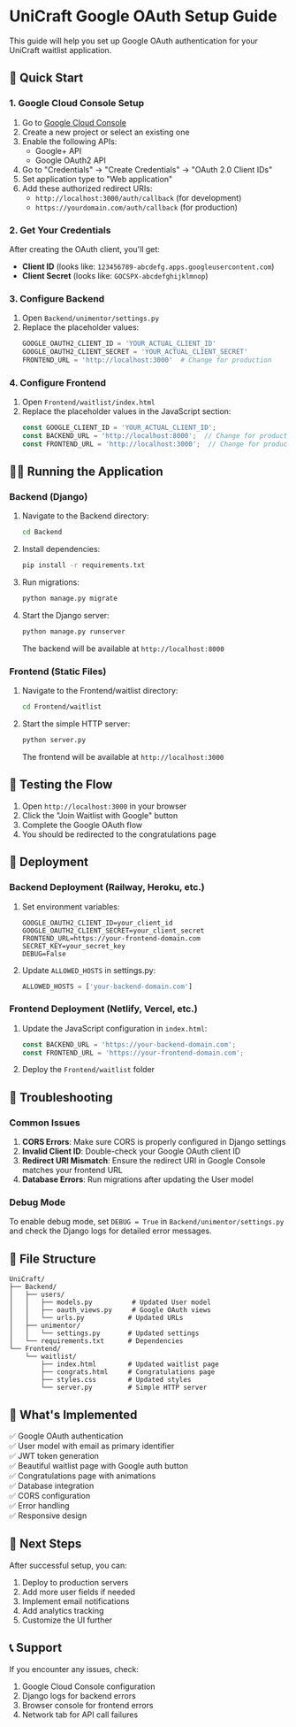# UniCraft Google OAuth Setup Guide

This guide will help you set up Google OAuth authentication for your UniCraft waitlist application.

## 🚀 Quick Start

### 1. Google Cloud Console Setup

1. Go to [Google Cloud Console](https://console.cloud.google.com/)
2. Create a new project or select an existing one
3. Enable the following APIs:
   - Google+ API
   - Google OAuth2 API
4. Go to "Credentials" → "Create Credentials" → "OAuth 2.0 Client IDs"
5. Set application type to "Web application"
6. Add these authorized redirect URIs:
   - `http://localhost:3000/auth/callback` (for development)
   - `https://yourdomain.com/auth/callback` (for production)

### 2. Get Your Credentials

After creating the OAuth client, you'll get:
- **Client ID** (looks like: `123456789-abcdefg.apps.googleusercontent.com`)
- **Client Secret** (looks like: `GOCSPX-abcdefghijklmnop`)

### 3. Configure Backend

1. Open `Backend/unimentor/settings.py`
2. Replace the placeholder values:
   ```python
   GOOGLE_OAUTH2_CLIENT_ID = 'YOUR_ACTUAL_CLIENT_ID'
   GOOGLE_OAUTH2_CLIENT_SECRET = 'YOUR_ACTUAL_CLIENT_SECRET'
   FRONTEND_URL = 'http://localhost:3000'  # Change for production
   ```

### 4. Configure Frontend

1. Open `Frontend/waitlist/index.html`
2. Replace the placeholder values in the JavaScript section:
   ```javascript
   const GOOGLE_CLIENT_ID = 'YOUR_ACTUAL_CLIENT_ID';
   const BACKEND_URL = 'http://localhost:8000';  // Change for production
   const FRONTEND_URL = 'http://localhost:3000';  // Change for production
   ```

## 🏃‍♂️ Running the Application

### Backend (Django)

1. Navigate to the Backend directory:
   ```bash
   cd Backend
   ```

2. Install dependencies:
   ```bash
   pip install -r requirements.txt
   ```

3. Run migrations:
   ```bash
   python manage.py migrate
   ```

4. Start the Django server:
   ```bash
   python manage.py runserver
   ```
   The backend will be available at `http://localhost:8000`

### Frontend (Static Files)

1. Navigate to the Frontend/waitlist directory:
   ```bash
   cd Frontend/waitlist
   ```

2. Start the simple HTTP server:
   ```bash
   python server.py
   ```
   The frontend will be available at `http://localhost:3000`

## 🧪 Testing the Flow

1. Open `http://localhost:3000` in your browser
2. Click the "Join Waitlist with Google" button
3. Complete the Google OAuth flow
4. You should be redirected to the congratulations page

## 🚀 Deployment

### Backend Deployment (Railway, Heroku, etc.)

1. Set environment variables:
   ```
   GOOGLE_OAUTH2_CLIENT_ID=your_client_id
   GOOGLE_OAUTH2_CLIENT_SECRET=your_client_secret
   FRONTEND_URL=https://your-frontend-domain.com
   SECRET_KEY=your_secret_key
   DEBUG=False
   ```

2. Update `ALLOWED_HOSTS` in settings.py:
   ```python
   ALLOWED_HOSTS = ['your-backend-domain.com']
   ```

### Frontend Deployment (Netlify, Vercel, etc.)

1. Update the JavaScript configuration in `index.html`:
   ```javascript
   const BACKEND_URL = 'https://your-backend-domain.com';
   const FRONTEND_URL = 'https://your-frontend-domain.com';
   ```

2. Deploy the `Frontend/waitlist` folder

## 🔧 Troubleshooting

### Common Issues

1. **CORS Errors**: Make sure CORS is properly configured in Django settings
2. **Invalid Client ID**: Double-check your Google OAuth client ID
3. **Redirect URI Mismatch**: Ensure the redirect URI in Google Console matches your frontend URL
4. **Database Errors**: Run migrations after updating the User model

### Debug Mode

To enable debug mode, set `DEBUG = True` in `Backend/unimentor/settings.py` and check the Django logs for detailed error messages.

## 📁 File Structure

```
UniCraft/
├── Backend/
│   ├── users/
│   │   ├── models.py          # Updated User model
│   │   ├── oauth_views.py     # Google OAuth views
│   │   └── urls.py           # Updated URLs
│   ├── unimentor/
│   │   └── settings.py       # Updated settings
│   └── requirements.txt      # Dependencies
└── Frontend/
    └── waitlist/
        ├── index.html        # Updated waitlist page
        ├── congrats.html     # Congratulations page
        ├── styles.css        # Updated styles
        └── server.py         # Simple HTTP server
```

## 🎯 What's Implemented

✅ Google OAuth authentication  
✅ User model with email as primary identifier  
✅ JWT token generation  
✅ Beautiful waitlist page with Google auth button  
✅ Congratulations page with animations  
✅ Database integration  
✅ CORS configuration  
✅ Error handling  
✅ Responsive design  

## 🔄 Next Steps

After successful setup, you can:
1. Deploy to production servers
2. Add more user fields if needed
3. Implement email notifications
4. Add analytics tracking
5. Customize the UI further

## 📞 Support

If you encounter any issues, check:
1. Google Cloud Console configuration
2. Django logs for backend errors
3. Browser console for frontend errors
4. Network tab for API call failures
